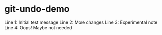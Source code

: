 # git-undo-demo
Line 1: Initial test message
Line 2: More changes
Line 3: Experimental note
Line 4: Oops! Maybe not needed